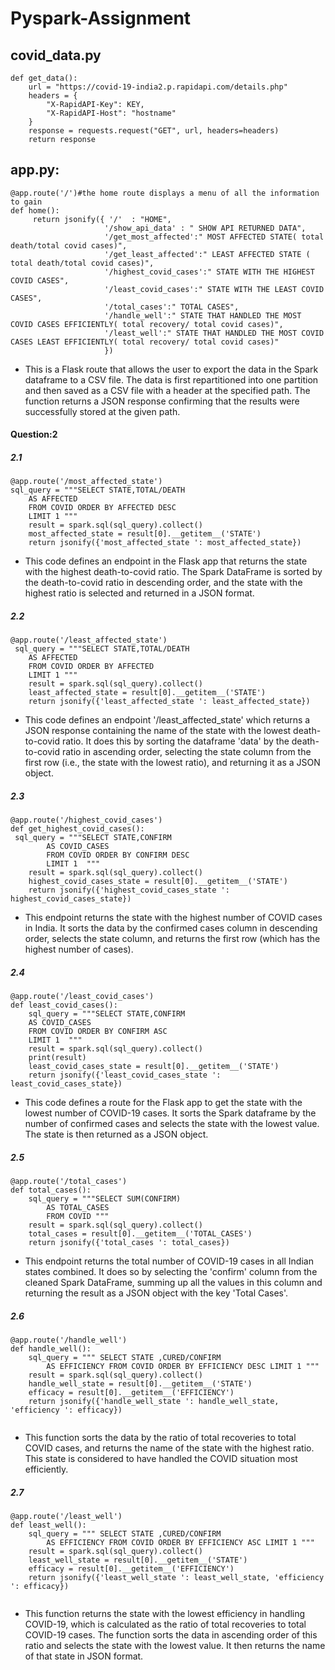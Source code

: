 # Pyspark-Assignment

## covid_data.py

```
def get_data():
    url = "https://covid-19-india2.p.rapidapi.com/details.php"
    headers = {
        "X-RapidAPI-Key": KEY,
        "X-RapidAPI-Host": "hostname"
    }
    response = requests.request("GET", url, headers=headers)
    return response

```


## app.py:

```
@app.route('/')#the home route displays a menu of all the information to gain
def home():
     return jsonify({ '/'  : "HOME",
                     '/show_api_data' : " SHOW API RETURNED DATA",
                     '/get_most_affected':" MOST AFFECTED STATE( total death/total covid cases)",
                     '/get_least_affected':" LEAST AFFECTED STATE ( total death/total covid cases)",
                     '/highest_covid_cases':" STATE WITH THE HIGHEST COVID CASES",
                     '/least_covid_cases':" STATE WITH THE LEAST COVID CASES",
                     '/total_cases':" TOTAL CASES",
                     '/handle_well':" STATE THAT HANDLED THE MOST COVID CASES EFFICIENTLY( total recovery/ total covid cases)",
                     '/least_well':" STATE THAT HANDLED THE MOST COVID CASES LEAST EFFICIENTLY( total recovery/ total covid cases)"
                     })
```


* This is a Flask route that allows the user to export the data in the Spark dataframe to a CSV file. The data is first repartitioned into one partition and then saved as a CSV file with a header at the specified path. The function returns a JSON response confirming that the results were successfully stored at the given path.


#### Question:2

##### 2.1
```
@app.route('/most_affected_state')
sql_query = """SELECT STATE,TOTAL/DEATH
    AS AFFECTED 
    FROM COVID ORDER BY AFFECTED DESC 
    LIMIT 1 """
    result = spark.sql(sql_query).collect()
    most_affected_state = result[0].__getitem__('STATE')
    return jsonify({'most_affected_state ': most_affected_state})
```

* This code defines an endpoint in the Flask app that returns the state with the highest death-to-covid ratio. The Spark DataFrame is sorted by the death-to-covid ratio in descending order, and the state with the highest ratio is selected and returned in a JSON format.


##### 2.2
```
@app.route('/least_affected_state')
 sql_query = """SELECT STATE,TOTAL/DEATH
    AS AFFECTED 
    FROM COVID ORDER BY AFFECTED 
    LIMIT 1 """
    result = spark.sql(sql_query).collect()
    least_affected_state = result[0].__getitem__('STATE')
    return jsonify({'least_affected_state ': least_affected_state})
```

* This code defines an endpoint '/least_affected_state' which returns a JSON response containing the name of the state with the lowest death-to-covid ratio. It does this by sorting the dataframe 'data' by the death-to-covid ratio in ascending order, selecting the state column from the first row (i.e., the state with the lowest ratio), and returning it as a JSON object.


##### 2.3
```
@app.route('/highest_covid_cases')
def get_highest_covid_cases():
 sql_query = """SELECT STATE,CONFIRM
        AS COVID_CASES
        FROM COVID ORDER BY CONFIRM DESC 
        LIMIT 1  """
    result = spark.sql(sql_query).collect()
    highest_covid_cases_state = result[0].__getitem__('STATE')
    return jsonify({'highest_covid_cases_state ': highest_covid_cases_state})
```

* This endpoint returns the state with the highest number of COVID cases in India. It sorts the data by the confirmed cases column in descending order, selects the state column, and returns the first row (which has the highest number of cases).


##### 2.4
```
@app.route('/least_covid_cases')
def least_covid_cases():
    sql_query = """SELECT STATE,CONFIRM
    AS COVID_CASES
    FROM COVID ORDER BY CONFIRM ASC 
    LIMIT 1  """
    result = spark.sql(sql_query).collect()
    print(result)
    least_covid_cases_state = result[0].__getitem__('STATE')
    return jsonify({'least_covid_cases_state ': least_covid_cases_state})
```

* This code defines a route for the Flask app to get the state with the lowest number of COVID-19 cases. It sorts the Spark dataframe by the number of confirmed cases and selects the state with the lowest value. The state is then returned as a JSON object.


##### 2.5
```
@app.route('/total_cases')
def total_cases():
    sql_query = """SELECT SUM(CONFIRM)
        AS TOTAL_CASES
        FROM COVID """
    result = spark.sql(sql_query).collect()
    total_cases = result[0].__getitem__('TOTAL_CASES')
    return jsonify({'total_cases ': total_cases})
```

* This endpoint returns the total number of COVID-19 cases in all Indian states combined. It does so by selecting the 'confirm' column from the cleaned Spark DataFrame, summing up all the values in this column and returning the result as a JSON object with the key 'Total Cases'.


##### 2.6
```
@app.route('/handle_well')
def handle_well():
    sql_query = """ SELECT STATE ,CURED/CONFIRM
        AS EFFICIENCY FROM COVID ORDER BY EFFICIENCY DESC LIMIT 1 """
    result = spark.sql(sql_query).collect()
    handle_well_state = result[0].__getitem__('STATE')
    efficacy = result[0].__getitem__('EFFICIENCY')
    return jsonify({'handle_well_state ': handle_well_state, 'efficiency ': efficacy})


```

* This function sorts the data by the ratio of total recoveries to total COVID cases, and returns the name of the state with the highest ratio. This state is considered to have handled the COVID situation most efficiently.


##### 2.7
```
@app.route('/least_well')
def least_well():
    sql_query = """ SELECT STATE ,CURED/CONFIRM
        AS EFFICIENCY FROM COVID ORDER BY EFFICIENCY ASC LIMIT 1 """
    result = spark.sql(sql_query).collect()
    least_well_state = result[0].__getitem__('STATE')
    efficacy = result[0].__getitem__('EFFICIENCY')
    return jsonify({'least_well_state ': least_well_state, 'efficiency ': efficacy})


```

* This function returns the state with the lowest efficiency in handling COVID-19, which is calculated as the ratio of total recoveries to total COVID-19 cases. The function sorts the data in ascending order of this ratio and selects the state with the lowest value. It then returns the name of that state in JSON format.



